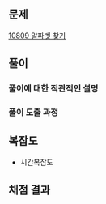 ## 문제

[10809 알파벳 찾기](https://www.acmicpc.net/problem/10809)

<!-- 문제 제목이랑 링크를 달아주세요 -->

## 풀이

### 풀이에 대한 직관적인 설명

### 풀이 도출 과정

## 복잡도

<!-- 푼 알고리즘에 대한 시간복잡도 작성 -->

- 시간복잡도

<!-- 위와 같이 복잡도를 산정하게 된 이유 -->

## 채점 결과

<!-- 문제 푼 결과 캡처 -->
